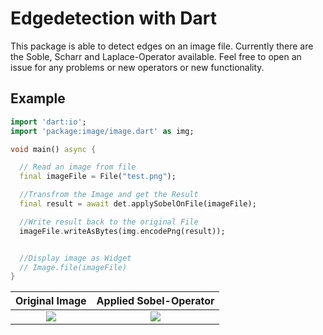 # Edgedetection with Dart

This package is able to detect edges on an image file.
Currently there are the Soble, Scharr and Laplace-Operator available.
Feel free to open an issue for any problems or new operators or new 
functionality.

## Example

```dart
import 'dart:io';
import 'package:image/image.dart' as img;

void main() async {

  // Read an image from file
  final imageFile = File("test.png");

  //Transfrom the Image and get the Result
  final result = await det.applySobelOnFile(imageFile);

  //Write result back to the original File
  imageFile.writeAsBytes(img.encodePng(result));


  //Display image as Widget
  // Image.file(imageFile)
}
```
Original Image             |  Applied Sobel-Operator
:-------------------------:|:-------------------------:
![](https://github.com/risingwolf21/edge_detection/blob/6f561d3abdd7a5e8c2dabed705e09839135fcaad/valve_original.png)  |  ![](https://github.com/risingwolf21/edge_detection/blob/f0bde7074d1feec9af4ca4781a4497b9671810ac/valve_sobel.png)
